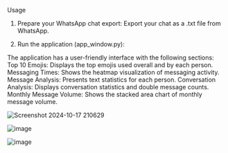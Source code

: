 Usage
1. Prepare your WhatsApp chat export: Export your chat as a .txt file from WhatsApp.

2. Run the application (app_window.py):

The application has a user-friendly interface with the following sections:
Top 10 Emojis: Displays the top emojis used overall and by each person.
Messaging Times: Shows the heatmap visualization of messaging activity.
Message Analysis: Presents text statistics for each person.
Conversation Analysis: Displays conversation statistics and double message counts.
Monthly Message Volume: Shows the stacked area chart of monthly message volume.

![Screenshot 2024-10-17 210629](https://github.com/user-attachments/assets/c2905297-6f58-464c-aac4-3eb87d21a599)

![image](https://github.com/user-attachments/assets/cce0b2bd-eb17-46f8-9cdd-5ecd3a60dbc1)

![image](https://github.com/user-attachments/assets/475c0fa9-52a7-43c0-b12b-0449bf4a0445)



